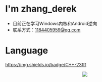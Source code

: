 # I'm zhang_derek
- 目前正在学习Windows内核和Android逆向
- 联系方式：1184405959@qq.com
# Language
https://img.shields.io/badge/C++-23fff

<div align="center"> <img src="https://github-readme-stats.vercel.app/api?username=derek-zhang123&show_icons=true&theme=tokyonight" /> </div>




